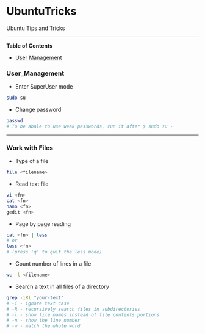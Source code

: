 # UbuntuTricks

Ubuntu Tips and Tricks

----------------------------

**Table of Contents**
- [User Management](#User_Management)


### User_Management

* Enter SuperUser mode
```bash
sudo su -
```
* Change password
```bash
passwd
# To be abale to use weak passwords, run it after $ sudo su -
```

----------------------------

### Work with Files

* Type of a file
```bash
file <filename>
```

* Read text file
```bash
vi <fn>
cat <fn>
nano <fn>
gedit <fn>
```

* Page by page reading
```bash
cat <fn> | less
# or
less <fn>
# (press 'q' to quit the less mode)
```

* Count number of lines in a file
```bash
wc -l <filename>
```

* Search a text in all files of a directory
```bash
grep -iRl "your-text"
# -i - ignore text case
# -R - recursively search files in subdirectories
# -l - show file names instead of file contents portions
# -n - show the line number
# -w - match the whole word
```
